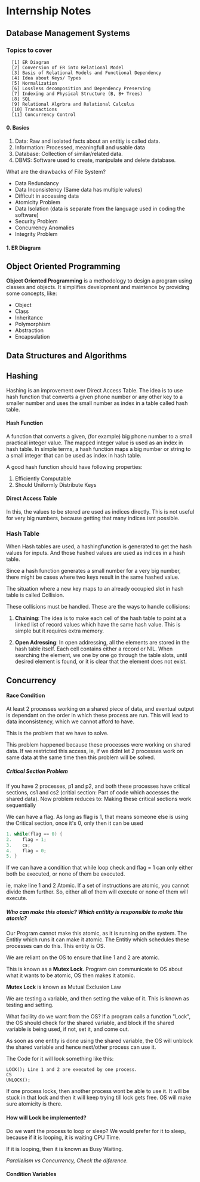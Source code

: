 # Internship Notes

## Database Management Systems

### Topics to cover

      [1] ER Diagram
      [2] Conversion of ER into Relational Model
      [3] Basis of Relational Models and Functional Dependency
      [4] Idea about Keys/ Types
      [5] Normalization
      [6] Lossless decomposition and Dependency Preserving
      [7] Indexing and Physical Structure (B, B+ Trees)
      [8] SQL
      [9] Relational Algrbra and Relational Calculus
      [10] Transactions
      [11] Concurrency Control

#### 0. Basics

1. Data: Raw and isolated facts about an entitiy is called data.
2. Information: Processed, meaningfull and usable data
3. Database: Collection of similar/related data.
4. DBMS: Software used to create, manipulate and delete database.

What are the drawbacks of File System?

- Data Redundancy
- Data Inconsistency (Same data has multiple values)
- Difficult in accessing data
- Atomicity Problem
- Data Isolation (data is separate from the language used in coding the software)
- Security Problem
- Concurrency Anomalies
- Integrity Problem

#### 1. ER Diagram

## Object Oriented Programming

**Object Oriented Programming** is a methodology to design a program using classes and objects. It simplifies development and maintence by providing some concepts, like:

- Object
- Class
- Inheritance
- Polymorphism
- Abstraction
- Encapsulation

## Data Structures and Algorithms

## Hashing

Hashing is an improvement over Direct Access Table. The idea is to use hash function that converts a given phone number or any other key to a smaller number and uses the small number as index in a table called hash table.

#### Hash Function

A function that converts a given, (for example) big phone number to a small practical integer value. The mapped integer value is used as an index in hash table. In simple terms, a hash function maps a big number or string to a small integer that can be used as index in hash table.

A good hash function should have following properties:

1. Efficiently Computable
2. Should Uniformly Distribute Keys

#### Direct Access Table

In this, the values to be stored are used as indices directly. This is not useful for very big numbers, because getting that many indices isnt possible.

### Hash Table

When Hash tables are used, a hashingfunction is generated to get the hash values for inputs. And those hashed values are used as indices in a hash table.

Since a hash function generates a small number for a very big number, there might be cases where two keys result in the same hashed value.

The situation where a new key maps to an already occupied slot in hash table is called Collision.

These collisions must be handled. These are the ways to handle collisions:

1. **Chaining**: The idea is to make each cell of the hash table to point at a linked list of record values which have the same hash value. This is simple but it requires extra memory.

2. **Open Adressing**: In open addressing, all the elements are stored in the hash table itself. Each cell contains either a record or NIL.
   When searching the element, we one by one go through the table slots, until desired element is found, or it is clear that the element does not exist.

## Concurrency

#### Race Condition

At least 2 processes working on a shared piece of data, and eventual output is dependant on the order in which these process are run.
This will lead to data inconsistency, which we cannot afford to have.

This is the problem that we have to solve.

This problem happened because these processes were working on shared data.
If we restricted this access, ie, if we didnt let 2 processes work on same data at the same time then this problem will be solved.

##### Critical Section Problem

If you have 2 processes, p1 and p2, and both these processes have critical sections, cs1 and cs2 (critial section: Part of code which accesses the shared data).
Now problem reduces to: Making these critical sections work sequentially

We can have a flag. As long as flag is 1, that means someone else is using the Critical section, once it's 0, only then it can be used

```c++
1. while(flag == 0) {
2.    flag = 1;
3.    cs;
4.    flag = 0;
5. }
```

If we can have a condition that while loop check and flag = 1 can only either both be executed, or none of them be executed.

ie, make line 1 and 2 Atomic. If a set of instructions are atomic, you cannot divide them further. So, either all of them will execute or none of them will execute.

##### Who can make this atomic? Which entitity is responsible to make this atomic?

Our Program cannot make this atomic, as it is running on the system.
The Entitiy which runs it can make it atomic. The Entitiy which schedules these processes can do this. This entity is OS.

We are reliant on the OS to ensure that line 1 and 2 are atomic.

This is known as a **Mutex Lock**. Program can communicate to OS about what it wants to be atomic, OS then makes it atomic.

**Mutex Lock** is known as Mutual Exclusion Law

We are testing a variable, and then setting the value of it. This is known as testing and setting.

What facility do we want from the OS?
If a program calls a function "Lock", the OS should check for the shared variable, and block if the shared variable is being used, if not, set it, and come out.

As soon as one entity is done using the shared variable, the OS will unblock the shared variable and hence next/other process can use it.

The Code for it will look something like this:

```
LOCK(); Line 1 and 2 are executed by one process.
CS
UNLOCK();
```

If one process locks, then another process wont be able to use it. It will be stuck in that lock and then it will keep trying till lock gets free. OS will make sure atomicity is there.

#### How will Lock be implemented?

Do we want the process to loop or sleep?
We would prefer for it to sleep, because if it is looping, it is waiting CPU Time.

If it is looping, then it is known as Busy Waiting.

_Parallelism vs Concurrency, Check the diference._

#### Condition Variables
